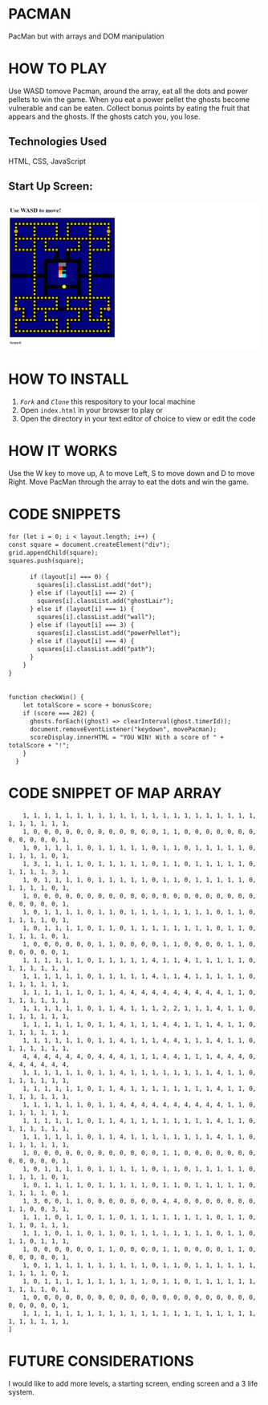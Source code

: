 # PACMAN

PacMan but with arrays and DOM manipulation

# HOW TO PLAY

Use WASD tomove Pacman, around the array, eat all the dots and power pellets to win the game. When you eat a power pellet the ghosts become vulnerable and can be eaten. Collect bonus points by eating the fruit that appears and the ghosts. If the ghosts catch you, you lose.

## Technologies Used

HTML, CSS, JavaScript

## Start Up Screen:

![Gameplay Screen](img/PacManIntro.png)

# HOW TO INSTALL

1. _`Fork`_ and _`Clone`_ this respository to your local machine
2. Open `index.html` in your browser to play or
3. Open the directory in your text editor of choice to view or edit the code

# HOW IT WORKS

Use the W key to move up, A to move Left, S to move down and D to move Right. Move PacMan through the array to eat the dots and win the game.

# CODE SNIPPETS

```function renderBoard() {
for (let i = 0; i < layout.length; i++) {
const square = document.createElement("div");
grid.appendChild(square);
squares.push(square);

      if (layout[i] === 0) {
        squares[i].classList.add("dot");
      } else if (layout[i] === 2) {
        squares[i].classList.add("ghostLair");
      } else if (layout[i] === 1) {
        squares[i].classList.add("wall");
      } else if (layout[i] === 3) {
        squares[i].classList.add("powerPellet");
      } else if (layout[i] === 4) {
        squares[i].classList.add("path");
      }
    }
}


function checkWin() {
    let totalScore = score + bonusScore;
    if (score === 282) {
      ghosts.forEach((ghost) => clearInterval(ghost.timerId));
      document.removeEventListener("keydown", movePacman);
      scoreDisplay.innerHTML = "YOU WIN! With a score of " + totalScore + "!";
    }
  }
```

# CODE SNIPPET OF MAP ARRAY

```const layout = [
    1, 1, 1, 1, 1, 1, 1, 1, 1, 1, 1, 1, 1, 1, 1, 1, 1, 1, 1, 1, 1, 1, 1, 1, 1, 1, 1, 1,
    1, 0, 0, 0, 0, 0, 0, 0, 0, 0, 0, 0, 0, 1, 1, 0, 0, 0, 0, 0, 0, 0, 0, 0, 0, 0, 0, 1,
    1, 0, 1, 1, 1, 1, 0, 1, 1, 1, 1, 1, 0, 1, 1, 0, 1, 1, 1, 1, 1, 0, 1, 1, 1, 1, 0, 1,
    1, 3, 1, 1, 1, 1, 0, 1, 1, 1, 1, 1, 0, 1, 1, 0, 1, 1, 1, 1, 1, 0, 1, 1, 1, 1, 3, 1,
    1, 0, 1, 1, 1, 1, 0, 1, 1, 1, 1, 1, 0, 1, 1, 0, 1, 1, 1, 1, 1, 0, 1, 1, 1, 1, 0, 1,
    1, 0, 0, 0, 0, 0, 0, 0, 0, 0, 0, 0, 0, 0, 0, 0, 0, 0, 0, 0, 0, 0, 0, 0, 0, 0, 0, 1,
    1, 0, 1, 1, 1, 1, 0, 1, 1, 0, 1, 1, 1, 1, 1, 1, 1, 1, 0, 1, 1, 0, 1, 1, 1, 1, 0, 1,
    1, 0, 1, 1, 1, 1, 0, 1, 1, 0, 1, 1, 1, 1, 1, 1, 1, 1, 0, 1, 1, 0, 1, 1, 1, 1, 0, 1,
    1, 0, 0, 0, 0, 0, 0, 1, 1, 0, 0, 0, 0, 1, 1, 0, 0, 0, 0, 1, 1, 0, 0, 0, 0, 0, 0, 1,
    1, 1, 1, 1, 1, 1, 0, 1, 1, 1, 1, 1, 4, 1, 1, 4, 1, 1, 1, 1, 1, 0, 1, 1, 1, 1, 1, 1,
    1, 1, 1, 1, 1, 1, 0, 1, 1, 1, 1, 1, 4, 1, 1, 4, 1, 1, 1, 1, 1, 0, 1, 1, 1, 1, 1, 1,
    1, 1, 1, 1, 1, 1, 0, 1, 1, 4, 4, 4, 4, 4, 4, 4, 4, 4, 4, 1, 1, 0, 1, 1, 1, 1, 1, 1,
    1, 1, 1, 1, 1, 1, 0, 1, 1, 4, 1, 1, 1, 2, 2, 1, 1, 1, 4, 1, 1, 0, 1, 1, 1, 1, 1, 1,
    1, 1, 1, 1, 1, 1, 0, 1, 1, 4, 1, 1, 1, 4, 4, 1, 1, 1, 4, 1, 1, 0, 1, 1, 1, 1, 1, 1,
    1, 1, 1, 1, 1, 1, 0, 1, 1, 4, 1, 1, 1, 4, 4, 1, 1, 1, 4, 1, 1, 0, 1, 1, 1, 1, 1, 1,
    4, 4, 4, 4, 4, 4, 0, 4, 4, 4, 1, 1, 1, 4, 4, 1, 1, 1, 4, 4, 4, 0, 4, 4, 4, 4, 4, 4,
    1, 1, 1, 1, 1, 1, 0, 1, 1, 4, 1, 1, 1, 1, 1, 1, 1, 1, 4, 1, 1, 0, 1, 1, 1, 1, 1, 1,
    1, 1, 1, 1, 1, 1, 0, 1, 1, 4, 1, 1, 1, 1, 1, 1, 1, 1, 4, 1, 1, 0, 1, 1, 1, 1, 1, 1,
    1, 1, 1, 1, 1, 1, 0, 1, 1, 4, 4, 4, 4, 4, 4, 4, 4, 4, 4, 1, 1, 0, 1, 1, 1, 1, 1, 1,
    1, 1, 1, 1, 1, 1, 0, 1, 1, 4, 1, 1, 1, 1, 1, 1, 1, 1, 4, 1, 1, 0, 1, 1, 1, 1, 1, 1,
    1, 1, 1, 1, 1, 1, 0, 1, 1, 4, 1, 1, 1, 1, 1, 1, 1, 1, 4, 1, 1, 0, 1, 1, 1, 1, 1, 1,
    1, 0, 0, 0, 0, 0, 0, 0, 0, 0, 0, 0, 0, 1, 1, 0, 0, 0, 0, 0, 0, 0, 0, 0, 0, 0, 0, 1,
    1, 0, 1, 1, 1, 1, 0, 1, 1, 1, 1, 1, 0, 1, 1, 0, 1, 1, 1, 1, 1, 0, 1, 1, 1, 1, 0, 1,
    1, 0, 1, 1, 1, 1, 0, 1, 1, 1, 1, 1, 0, 1, 1, 0, 1, 1, 1, 1, 1, 0, 1, 1, 1, 1, 0, 1,
    1, 3, 0, 0, 1, 1, 0, 0, 0, 0, 0, 0, 0, 4, 4, 0, 0, 0, 0, 0, 0, 0, 1, 1, 0, 0, 3, 1,
    1, 1, 1, 0, 1, 1, 0, 1, 1, 0, 1, 1, 1, 1, 1, 1, 1, 1, 0, 1, 1, 0, 1, 1, 0, 1, 1, 1,
    1, 1, 1, 0, 1, 1, 0, 1, 1, 0, 1, 1, 1, 1, 1, 1, 1, 1, 0, 1, 1, 0, 1, 1, 0, 1, 1, 1,
    1, 0, 0, 0, 0, 0, 0, 1, 1, 0, 0, 0, 0, 1, 1, 0, 0, 0, 0, 1, 1, 0, 0, 0, 0, 0, 0, 1,
    1, 0, 1, 1, 1, 1, 1, 1, 1, 1, 1, 1, 0, 1, 1, 0, 1, 1, 1, 1, 1, 1, 1, 1, 1, 1, 0, 1,
    1, 0, 1, 1, 1, 1, 1, 1, 1, 1, 1, 1, 0, 1, 1, 0, 1, 1, 1, 1, 1, 1, 1, 1, 1, 1, 0, 1,
    1, 0, 0, 0, 0, 0, 0, 0, 0, 0, 0, 0, 0, 0, 0, 0, 0, 0, 0, 0, 0, 0, 0, 0, 0, 0, 0, 1,
    1, 1, 1, 1, 1, 1, 1, 1, 1, 1, 1, 1, 1, 1, 1, 1, 1, 1, 1, 1, 1, 1, 1, 1, 1, 1, 1, 1,
]
```

# FUTURE CONSIDERATIONS

I would like to add more levels, a starting screen, ending screen and a 3 life system.
